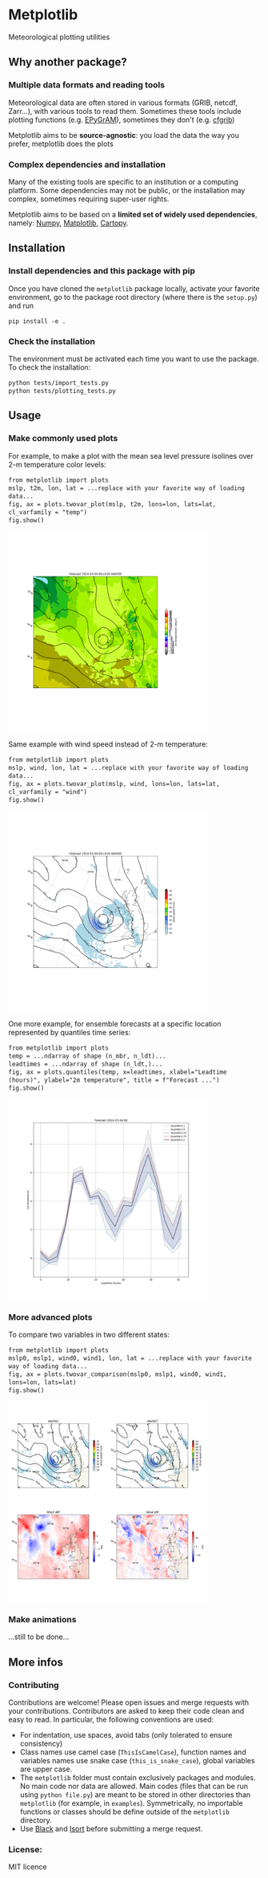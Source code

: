 Metplotlib
========================
Meteorological plotting utilities


Why another package?
--------------------

### Multiple data formats and reading tools

Meteorological data are often stored in various formats (GRIB, netcdf, Zarr...), with various tools to read them.
Sometimes these tools include plotting functions (e.g. [EPyGrAM](https://github.com/UMR-CNRM/EPyGrAM)), sometimes they don't (e.g. [cfgrib](https://github.com/ecmwf/cfgrib))

Metplotlib aims to be **source-agnostic**: you load the data the way you prefer, metplotlib does the plots

### Complex dependencies and installation

Many of the existing tools are specific to an institution or a computing platform.
Some dependencies may not be public, or the installation may complex, sometimes requiring super-user rights.

Metplotlib aims to be based on a **limited set of widely used dependencies**, namely: [Numpy](https://numpy.org/), [Matplotlib](https://matplotlib.org/), [Cartopy](https://scitools.org.uk/cartopy/docs/latest/).



Installation
------------

### Install dependencies and this package with pip

Once you have cloned the `metplotlib` package locally, activate your favorite environment, go to the package root directory (where there is the `setup.py`) and run
```
pip install -e .
```

### Check the installation

The environment must be activated each time you want to use the package.
To check the installation:
```
python tests/import_tests.py
python tests/plotting_tests.py
```


Usage
------

### Make commonly used plots

For example, to make a plot with the mean sea level pressure isolines over 2-m temperature color levels:
```
from metplotlib import plots
mslp, t2m, lon, lat = ...replace with your favorite way of loading data...
fig, ax = plots.twovar_plot(mslp, t2m, lons=lon, lats=lat, cl_varfamily = "temp")
fig.show()
```
<img src="assets/temp_mslp_2024-03-04-00_018_mbr000.png" width="400" />


Same example with wind speed instead of 2-m temperature:
```
from metplotlib import plots
mslp, wind, lon, lat = ...replace with your favorite way of loading data...
fig, ax = plots.twovar_plot(mslp, wind, lons=lon, lats=lat, cl_varfamily = "wind")
fig.show()
```
<img src="assets/wind_mslp_2024-03-04-00_018_mbr000.png" width="400" />

One more example, for ensemble forecasts at a specific location represented by quantiles time series:
```
from metplotlib import plots
temp = ...ndarray of shape (n_mbr, n_ldt)...
leadtimes = ...ndarray of shape (n_ldt,)...
fig, ax = plots.quantiles(temp, x=leadtimes, xlabel="Leadtime (hours)", ylabel="2m temperature", title = f"Forecast ...")
fig.show()
```
<img src="assets/quantiles_t2m_2024-03-04-00_example.png" width="400" />

### More advanced plots

To compare two variables in two different states:
```
from metplotlib import plots
mslp0, mslp1, wind0, wind1, lon, lat = ...replace with your favorite way of loading data...
fig, ax = plots.twovar_comparison(mslp0, mslp1, wind0, wind1, lons=lon, lats=lat)
fig.show()
```
<img src="assets/compare_wind_mslp_2024-03-04-00_018_mbr001-mbr007.png" width="400" />


### Make animations

...still to be done...


More infos
----------

### Contributing

Contributions are welcome! Please open issues and merge requests with your contributions.
Contributors are asked to keep their code clean and easy to read.
In particular, the following conventions are used:
  * For indentation, use spaces, avoid tabs (only tolerated to ensure consistency)
  * Class names use camel case (`ThisIsCamelCase`), function names and variables names use snake case (`this_is_snake_case`), global variables are upper case.
  * The `metplotlib` folder must contain exclusively packages and modules. No main code nor data are allowed. Main codes (files that can be run using `python file.py`) are meant to be stored in other directories than `metplotlib` (for example, in `examples`). Symmetrically, no importable functions or classes should be define outside of the `metplotlib` directory.
  * Use [Black](https://black.readthedocs.io/en/stable/index.html) and [Isort](https://pycqa.github.io/isort/) before submitting a merge request.

### License:

MIT licence
